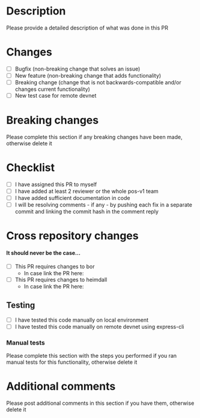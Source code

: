 # Description

Please provide a detailed description of what was done in this PR

# Changes

- [ ] Bugfix (non-breaking change that solves an issue)
- [ ] New feature (non-breaking change that adds functionality)
- [ ] Breaking change (change that is not backwards-compatible and/or changes current functionality)
- [ ] New test case for remote devnet

# Breaking changes

Please complete this section if any breaking changes have been made, otherwise delete it

# Checklist

- [ ] I have assigned this PR to myself
- [ ] I have added at least 2 reviewer or the whole pos-v1 team
- [ ] I have added sufficient documentation in code
- [ ] I will be resolving comments - if any - by pushing each fix in a separate commit and linking the commit hash in the comment reply

# Cross repository changes
#### It should never be the case...

- [ ] This PR requires changes to bor 
  - In case link the PR here:
- [ ] This PR requires changes to heimdall
  - In case link the PR here:

## Testing

- [ ] I have tested this code manually on local environment
- [ ] I have tested this code manually on remote devnet using express-cli

### Manual tests

Please complete this section with the steps you performed if you ran manual tests for this functionality, otherwise delete it

# Additional comments

Please post additional comments in this section if you have them, otherwise delete it